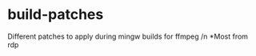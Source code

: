 build-patches
=============


Different patches to apply during mingw builds for ffmpeg /n
*Most from rdp
